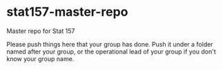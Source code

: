 stat157-master-repo
===================

Master repo for Stat 157


Please push things here that your group has done. Push it under a folder named after your group, or the operational lead of your group if you don't know your group name.

